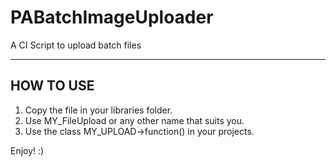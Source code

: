 # PABatchImageUploader
A CI Script to upload batch files

-----------------------------------------------------
HOW TO USE
-----------------------------------------------------

1. Copy the file in your libraries folder. 
2. Use MY_FileUpload or any other name that suits you. 
3. Use the class MY_UPLOAD->function() in your projects. 

Enjoy! :)

